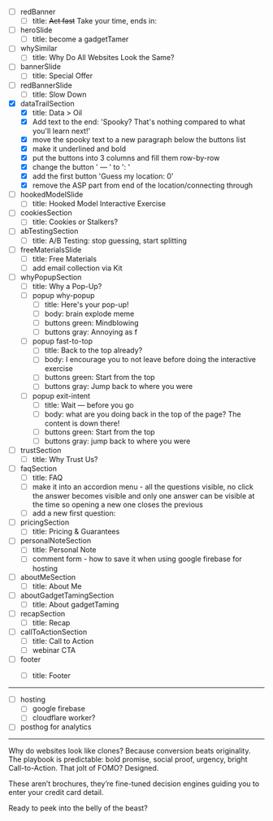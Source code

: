 - [ ] redBanner
    - [ ] title: <s>Act fast</s> Take your time, ends in:
- [ ] heroSlide
    - [ ] title: become a gadgetTamer
- [ ] whySimilar
    - [ ] title: Why Do All Websites Look the Same?
- [ ] bannerSlide
    - [ ] title: Special Offer
- [ ] redBannerSlide
    - [ ] title: Slow Down
- [x] dataTrailSection
    - [x] title: Data > Oil
    - [x] Add text to the end: 'Spooky? That's nothing compared to what you'll learn next!'
    - [x] move the spooky text to a new paragraph below the buttons list
    - [x] make it underlined and bold 
    - [x] put the buttons into 3 columns and fill them row-by-row
    - [x] change the button ' — ' to ': '
    - [x] add the first button 'Guess my location: 0'
    - [x] remove the ASP part from end of the location/connecting through 
- [ ] hookedModelSlide
    - [ ] title: Hooked Model Interactive Exercise
- [ ] cookiesSection
    - [ ] title: Cookies or Stalkers?
- [ ] abTestingSection
    - [ ] title: A/B Testing: stop guessing, start splitting
- [ ] freeMaterialsSlide
    - [ ] title: Free Materials
    - [ ] add email collection via Kit
- [ ] whyPopupSection
    - [ ] title: Why a Pop-Up?
    - [ ] popup why-popup
        - [ ] title: Here's your pop-up!
        - [ ] body: brain explode meme
        - [ ] buttons green: Mindblowing 
        - [ ] buttons gray: Annoying as f
    - [ ] popup fast-to-top
        - [ ] title: Back to the top already?
        - [ ] body: I encourage you to not leave before doing the interactive exercise
        - [ ] buttons green: Start from the top
        - [ ] buttons gray: Jump back to where you were
    - [ ] popup exit-intent
        - [ ] title: Wait — before you go
        - [ ] body: what are you doing back in the top of the page? The content is down there!
        - [ ] buttons green: Start from the top
        - [ ] buttons gray: jump back to where you were
- [ ] trustSection
    - [ ] title: Why Trust Us?
- [ ] faqSection
    - [ ] title: FAQ
    - [ ] make it into an accordion menu - all the questions visible, no click the answer becomes visible and only one answer can be visible at the time so opening a new one closes the previous
    - [ ] add a new first question: 
- [ ] pricingSection
    - [ ] title: Pricing & Guarantees
- [ ] personalNoteSection
    - [ ] title: Personal Note
    - [ ] comment form - how to save it when using google firebase for hosting
- [ ] aboutMeSection
    - [ ] title: About Me
- [ ] aboutGadgetTamingSection
    - [ ] title: About gadgetTaming
- [ ] recapSection
    - [ ] title: Recap
- [ ] callToActionSection
    - [ ] title: Call to Action
    - [ ] webinar CTA
- [ ] footer
    - [ ] title: Footer



--------
- [ ] hosting
    - [ ] google firebase
    - [ ] cloudflare worker?
- [ ] posthog for analytics
--------


Why do websites look like clones?
Because conversion beats originality. The playbook is predictable: bold promise, social proof, urgency, bright Call-to-Action. That jolt of FOMO? Designed.

These aren’t brochures, they’re fine-tuned decision engines guiding you to enter your credit card detail. 

Ready to peek into the belly of the beast?
